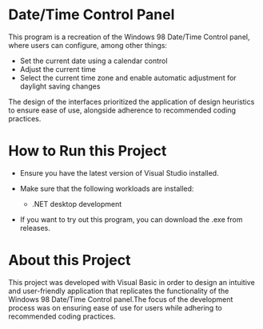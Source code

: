 # Date/Time Control Panel

This program is a recreation of the Windows 98 Date/Time Control panel, where users can configure, among other things:

- Set the current date using a calendar control
- Adjust the current time
- Select the current time zone and enable automatic adjustment for daylight saving changes

The design of the interfaces prioritized the application of design heuristics to ensure ease of use, alongside adherence to recommended coding practices.

# How to Run this Project

- Ensure you have the latest version of Visual Studio installed.

- Make sure that the following workloads are installed:
  - .NET desktop development

- If you want to try out this program, you can download the .exe from releases.

# About this Project

This project was developed with Visual Basic in order to design an intuitive and user-friendly application that replicates the functionality of the Windows 98 Date/Time Control panel.The focus of the development process was on ensuring ease of use for users while adhering to recommended coding practices. 
